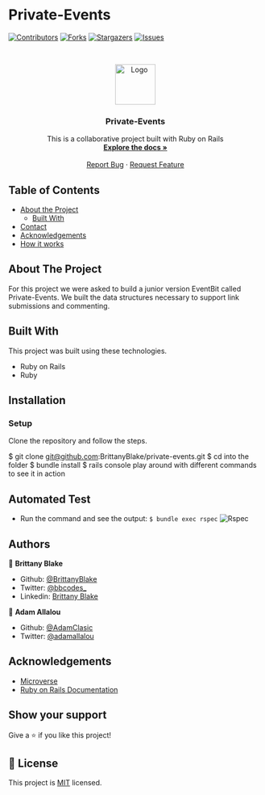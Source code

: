 # Private-Events

<!--
*** Thanks for checking out this README Template. If you have a suggestion that would
*** make this better, please fork the repo and create a pull request or simply open
*** an issue with the tag "enhancement".
*** Thanks again! Now go create something AMAZING! :D
-->

<!-- PROJECT SHIELDS -->
<!--
*** I'm using markdown "reference style" links for readability.
*** Reference links are enclosed in brackets [ ] instead of parentheses ( ).
*** See the bottom of this document for the declaration of the reference variables
*** for contributors-url, forks-url, etc. This is an optional, concise syntax you may use.
*** https://www.markdownguide.org/basic-syntax/#reference-style-links
-->
[![Contributors][contributors-shield]][contributors-url]
[![Forks][forks-shield]][forks-url]
[![Stargazers][stars-shield]][stars-url]
[![Issues][issues-shield]][issues-url]

<!-- PROJECT LOGO -->
<br />
<p align="center">
  <a href="https://github.com/BrittanyBlake/private-events">
    <img src="https://course_report_production.s3.amazonaws.com/rich/rich_files/rich_files/5726/s300/icon-white-on-murple-copy.png" alt="Logo" width="80" height="80">
  </a>

  <h3 align="center">Private-Events</h3>

  <p align="center">
    This is a collaborative project built with Ruby on Rails
    <br />
    <a href="https://github.com/BrittanyBlake/private-events"><strong>Explore the docs »</strong></a>
    <br />
    <br />
    <a href="https://github.com/BrittanyBlake/private-events/issues">Report Bug</a>
    ·
    <a href="https://github.com/BrittanyBlake/private-events/issues">Request Feature</a>
  </p>
</p>

<!-- TABLE OF CONTENTS -->
## Table of Contents

* [About the Project](#about-the-project)
  * [Built With](#built-with)
* [Contact](#Authors)
* [Acknowledgements](#acknowledgements)
* [How it works](#How-it-works)

<!-- ABOUT THE PROJECT -->
## About The Project

For this project we were asked to build a junior version EventBit called Private-Events. We built the data structures necessary to support link submissions and commenting. 

<!-- BUILD WITH -->
## Built With
This project was built using these technologies.
* Ruby on Rails
* Ruby


<!-- ABOUT THE PROJECT -->
## Installation

### Setup

Clone the repository and follow the steps.

$ git clone git@github.com:BrittanyBlake/private-events.git
$ cd into the folder
$ bundle install
$ rails console
play around with different commands to see it in action

  ## Automated Test

* Run the command and see the output: 
```$ bundle exec rspec```
![Rspec](app/assets/images/rspec.png)

<!-- CONTACT -->
## Authors

👤 **Brittany Blake**

- Github: [@BrittanyBlake](https://github.com/BrittanyBlake)
- Twitter: [@bbcodes_](https://twitter.com/bbcodes_)
- Linkedin: [Brittany Blake](https://www.linkedin.com/in/brittany-blake-843951109/)

👤 **Adam Allalou**

- Github: [@AdamClasic](https://github.com/AdamClasic)
- Twitter: [@adamallalou](https://twitter.com/adamallalou)

<!-- ACKNOWLEDGEMENTS -->
## Acknowledgements
* [Microverse](https://www.microverse.org/)
* [Ruby on Rails Documentation](https://api.rubyonrails.org)

## Show your support

Give a ⭐️ if you like this project!

<!-- MARKDOWN LINKS & IMAGES -->
<!-- https://www.markdownguide.org/basic-syntax/#reference-style-links -->
[contributors-shield]: https://img.shields.io/github/contributors/BrittanyBlake/private-events.svg?style=flat-square
[contributors-url]: https://github.com/BrittanyBlake/private-events/graphs/contributors
[forks-shield]: https://img.shields.io/github/forks/BrittanyBlake/private-events.svg?style=flat-square
[forks-url]: https://github.com/BrittanyBlake/private-events/network/members
[stars-shield]: https://img.shields.io/github/stars/BrittanyBlake/private-events.svg?style=flat-square
[stars-url]: https://github.com/BrittanyBlake/private-events/stargazers
[issues-shield]: https://img.shields.io/github/issues/BrittanyBlake/private-events.svg?style=flat-square
[issues-url]: https://github.com/BrittanyBlake/private-events/issues

## 📝 License

This project is [MIT](https://opensource.org/licenses/MIT) licensed.
